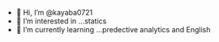 - 👋 Hi, I’m @kayaba0721
- 👀 I’m interested in ...statics
- 🌱 I’m currently learning ...predective analytics and English


<!---
kayaba0721/kayaba0721 is a ✨ special ✨ repository because its `README.md` (this file) appears on your GitHub profile.
You can click the Preview link to take a look at your changes.
--->
